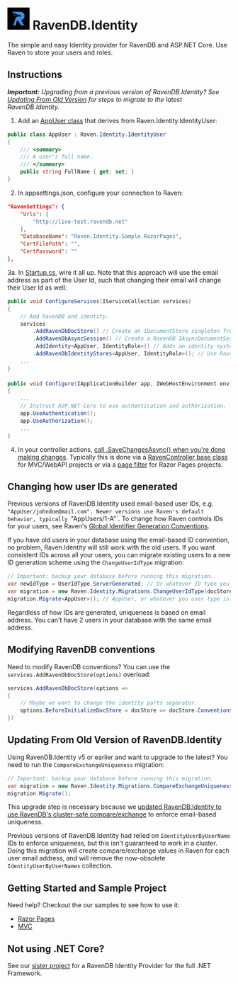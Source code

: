 ﻿# <img src="https://github.com/JudahGabriel/RavenDB.Identity/blob/master/RavenDB.Identity/nuget-icon.png?raw=true" width="50px" height="50px" /> RavenDB.Identity
The simple and easy Identity provider for RavenDB and ASP.NET Core. Use Raven to store your users and roles.

## Instructions ##

***Important:** Upgrading from a previous version of RavenDB.Identity? See <a href="#updating-from-old-version">Updating From Old Version</a> for steps to migrate to the latest RavenDB.Identity.*

1. Add an [AppUser class](https://github.com/JudahGabriel/RavenDB.Identity/blob/master/Samples/RazorPages/Models/AppUser.cs) that derives from Raven.Identity.IdentityUser:
```csharp
public class AppUser : Raven.Identity.IdentityUser
{
    /// <summary>
    /// A user's full name.
    /// </summary>
    public string FullName { get; set; }
}
```

2. In appsettings.json, configure your connection to Raven:

```json
"RavenSettings": {
    "Urls": [
        "http://live-test.ravendb.net"
    ],
    "DatabaseName": "Raven.Identity.Sample.RazorPages",
    "CertFilePath": "",
    "CertPassword": ""
},
```

3a. In [Startup.cs](https://github.com/JudahGabriel/RavenDB.Identity/blob/master/Samples/RazorPages/Startup.cs), wire it all up. Note that this approach will use the email address as part of the User Id, such that changing their email will change their User Id as well:

```csharp
public void ConfigureServices(IServiceCollection services)
{    
    // Add RavenDB and identity.
    services
        .AddRavenDbDocStore() // Create an IDocumentStore singleton from the RavenSettings.
        .AddRavenDbAsyncSession() // Create a RavenDB IAsyncDocumentSession for each request. You're responsible for calling .SaveChanges after each request.
        .AddIdentity<AppUser, IdentityRole>() // Adds an identity system to ASP.NET Core
        .AddRavenDbIdentityStores<AppUser, IdentityRole>(); // Use RavenDB as the store for identity users and roles. Specify your app user type here, and your role type. If you don't have a role type, use Raven.Identity.IdentityRole.
    ...
}

public void Configure(IApplicationBuilder app, IWebHostEnvironment env)
{
    ...
    // Instruct ASP.NET Core to use authentication and authorization.
    app.UseAuthentication();
    app.UseAuthorization();
    ...
}
```

4. In your controller actions, [call .SaveChangesAsync() when you're done making changes](https://github.com/JudahGabriel/RavenDB.Identity/blob/master/Samples/RazorPages/Filters/RavenSaveChangesAsyncFilter.cs#L35). Typically this is done via a [RavenController base class](https://github.com/JudahGabriel/RavenDB.Identity/blob/master/Samples/Mvc/Controllers/RavenController.cs) for MVC/WebAPI projects or via a [page filter](https://github.com/JudahGabriel/RavenDB.Identity/blob/master/Samples/RazorPages/Filters/RavenSaveChangesAsyncFilter.cs) for Razor Pages projects.

## Changing how user IDs are generated

Previous versions of RavenDB.Identity used email-based user IDs, e.g. `"AppUser/johndoe@mail.com". Newer versions use Raven's default behavior, typically `"AppUsers/1-A"`. To change how Raven controls IDs for your users, see Raven's [Global Identifier Generation Conventions](https://ravendb.net/docs/article-page/4.2/csharp/client-api/configuration/identifier-generation/global).

If you have old users in your database using the email-based ID convention, no problem, Raven.Identity will still work with the old users. If you want consistent IDs across all your users, you can migrate existing users to a new ID generation scheme using the `ChangeUserIdType` migration:

```csharp
// Important: backup your database before running this migration.
var newIdType = UserIdType.ServerGenerated; // Or whatever ID type you prefer.
var migration = new Raven.Identity.Migrations.ChangeUserIdType(docStore, newIdType);
migration.Migrate<AppUser>(); // AppUser, or whatever you user type is.
```

Regardless of how IDs are generated, uniqueness is based on email address. You can't have 2 users in your database with the same email address.

## Modifying RavenDB conventions

Need to modify RavenDB conventions? You can use the `services.AddRavenDbDocStore(options)` overload:

```csharp
services.AddRavenDbDocStore(options =>
{
    // Maybe we want to change the identity parts separator.
    options.BeforeInitializeDocStore = docStore => docStore.Conventions.IdentityPartsSeparator = "-";
})
```

## <a id="updating-from-old-version">Updating From Old Version of RavenDB.Identity</a>

Using RavenDB.Identity v5 or earlier and want to upgrade to the latest? You need to run the `CompareExchangeUniqueness` migration:

```csharp
// Important: backup your database before running this migration.
var migration = new Raven.Identity.Migrations.CompareExchangeUniqueness(docStore);
migration.Migrate();
```

This upgrade step is necessary because we [updated RavenDB.Identity to use RavenDB's cluster-safe compare/exchange](https://github.com/JudahGabriel/RavenDB.Identity/issues/5) to enforce email-based uniqueness. 

Previous versions of RavenDB.Identity had relied on `IdentityUserByUserName` IDs to enforce uniqueness, but this isn't guaranteed to work in a cluster. Doing this migration will create compare/exchange values in Raven for each user email address, and will remove the now-obsolete `IdentityUserByUserNames` collection.

## Getting Started and Sample Project

Need help? Checkout the our samples to see how to use it:

- [Razor Pages](https://github.com/JudahGabriel/RavenDB.Identity/tree/master/Samples/RazorPages) 
- [MVC](https://github.com/JudahGabriel/RavenDB.Identity/tree/master/Samples/Mvc)

## Not using .NET Core?

See our [sister project](https://github.com/JudahGabriel/RavenDB.AspNet.Identity) for a RavenDB Identity Provider for the full .NET Framework.
